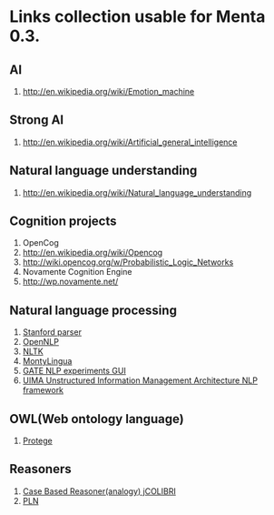 # Links collection usable for Menta 0.3.

## AI

 1. http://en.wikipedia.org/wiki/Emotion_machine

## Strong AI

 1. http://en.wikipedia.org/wiki/Artificial_general_intelligence

## Natural language understanding

 1. http://en.wikipedia.org/wiki/Natural_language_understanding

## Cognition projects

 1. OpenCog
   2. http://en.wikipedia.org/wiki/Opencog
   2. http://wiki.opencog.org/w/Probabilistic_Logic_Networks
 1. Novamente Cognition Engine
   2. http://wp.novamente.net/

## Natural language processing

 1. [Stanford parser](http://nlp.stanford.edu/software/lex-parser.shtml)
 1. [OpenNLP](http://en.wikipedia.org/wiki/OpenNLP)
 1. [NLTK](http://en.wikipedia.org/wiki/Natural_Language_Toolkit)
 1. [MontyLingua](http://en.wikipedia.org/wiki/MontyLingua)
 1. [GATE NLP experiments GUI](http://en.wikipedia.org/wiki/General_Architecture_for_Text_Engineering)
 1. [UIMA Unstructured Information Management Architecture NLP framework](http://en.wikipedia.org/wiki/Unstructured_Information_Management_Architecture)

## OWL(Web ontology language)

 1. [Protege](http://protege.stanford.edu/)

## Reasoners

 1. [Case Based Reasoner(analogy) jCOLIBRI](http://gaia.fdi.ucm.es/research/colibri/jcolibri)
 1. [PLN](http://wiki.opencog.org/w/PLN)